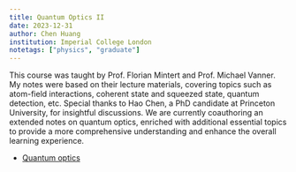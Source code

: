 ```yaml
---
title: Quantum Optics II
date: 2023-12-31
author: Chen Huang
institution: Imperial College London
notetags: ["physics", "graduate"]
---
```


This course was taught by Prof. Florian Mintert and Prof. Michael Vanner. My notes were based on their lecture materials, covering topics such as atom-field interactions, coherent state and squeezed state, quantum detection, etc. Special thanks to Hao Chen, a PhD candidate at Princeton University, for insightful discussions. We are currently coauthoring an extended
notes on quantum optics, enriched with additional essential topics to provide a more comprehensive understanding and enhance the overall learning experience.

- [Quantum optics](quantum-optics-ii/pdf/quantum-optics.pdf)

